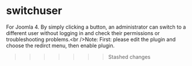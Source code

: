 # switchuser
For Joomla 4. By simply clicking a button, an administrator can switch to a different user without logging in and check their permissions or troubleshooting problems.&lt;br />Note: First: please edit the plugin and choose the redirct menu, then enable plugin.
>>>>>>> Stashed changes
